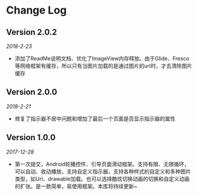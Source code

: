 Change Log
==========
## Version 2.0.2

_2018-2-23_

 * 添加了ReadMe说明文档、优化了ImageView内存释放。由于Glide、Fresco等网络框架有缓存，所以只有当图片加载的是通过图片的url时，才去清除图片缓存 
 

## Version 2.0.0

_2018-2-21_

 * 修复了指示器不居中问题和增加了最后一个页面是否显示指示器的属性


## Version 1.0.0

_2017-12-28_

 * 第一次提交，Android轮播控件、引导页面滑动框架。支持有限、无限循环，可以自动、收动播放，支持自定义指示器，支持各种样式的自定义和多种图片类型，如Url、drawable加载。也可以选择酷炫切换动画的切换和自定义动画的扩张。是一款简单，易使用框架。本库将持续更新~ 

